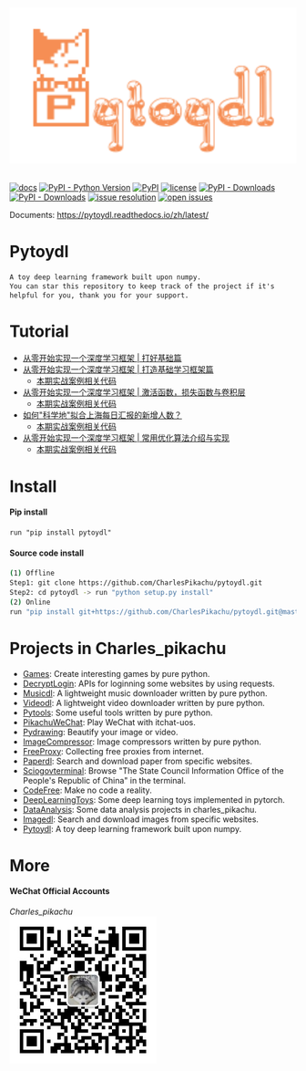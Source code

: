 <div align="center">
  <img src="./docs/logo.png" width="600"/>
</div>
<br />

[![docs](https://img.shields.io/badge/docs-latest-blue)](https://pytoydl.readthedocs.io/zh/latest/)
[![PyPI - Python Version](https://img.shields.io/pypi/pyversions/pytoydl)](https://pypi.org/project/pytoydl/)
[![PyPI](https://img.shields.io/pypi/v/pytoydl)](https://pypi.org/project/pytoydl)
[![license](https://img.shields.io/github/license/CharlesPikachu/pytoydl.svg)](https://github.com/CharlesPikachu/pytoydl/blob/master/LICENSE)
[![PyPI - Downloads](https://pepy.tech/badge/pytoydl)](https://pypi.org/project/pytoydl/)
[![PyPI - Downloads](https://img.shields.io/pypi/dm/pytoydl?style=flat-square)](https://pypi.org/project/pytoydl/)
[![issue resolution](https://isitmaintained.com/badge/resolution/CharlesPikachu/pytoydl.svg)](https://github.com/CharlesPikachu/pytoydl/issues)
[![open issues](https://isitmaintained.com/badge/open/CharlesPikachu/pytoydl.svg)](https://github.com/CharlesPikachu/pytoydl/issues)

Documents: https://pytoydl.readthedocs.io/zh/latest/


# Pytoydl
```
A toy deep learning framework built upon numpy.
You can star this repository to keep track of the project if it's helpful for you, thank you for your support.
```


# Tutorial

- [从零开始实现一个深度学习框架 | 打好基础篇](https://mp.weixin.qq.com/s/ROgnJ1FlpYBvg6aFTTo_Qw)
- [从零开始实现一个深度学习框架 | 打造基础学习框架篇](https://mp.weixin.qq.com/s/7liDeTpMhft1a1P640x7_Q) 
	- [本期实战案例相关代码](./examples/v0.0.1)
- [从零开始实现一个深度学习框架 | 激活函数，损失函数与卷积层](https://mp.weixin.qq.com/s/R0EHL8mZplXrOjIycYzUnQ)
	- [本期实战案例相关代码](./examples/v0.0.2)
- [如何"科学地"拟合上海每日汇报的新增人数？](https://mp.weixin.qq.com/s/C9ecZTOoXpXKun7hvNmD3Q)
	- [本期实战案例相关代码](./examples/coffee)
- [从零开始实现一个深度学习框架 | 常用优化算法介绍与实现](https://mp.weixin.qq.com/s/idz3WKTgreetzQC6CzlSEQ)
	- [本期实战案例相关代码](./examples/v0.0.3)


# Install

#### Pip install
```
run "pip install pytoydl"
```

#### Source code install
```sh
(1) Offline
Step1: git clone https://github.com/CharlesPikachu/pytoydl.git
Step2: cd pytoydl -> run "python setup.py install"
(2) Online
run "pip install git+https://github.com/CharlesPikachu/pytoydl.git@master"
```


# Projects in Charles_pikachu
- [Games](https://github.com/CharlesPikachu/Games): Create interesting games by pure python.
- [DecryptLogin](https://github.com/CharlesPikachu/DecryptLogin): APIs for loginning some websites by using requests.
- [Musicdl](https://github.com/CharlesPikachu/musicdl): A lightweight music downloader written by pure python.
- [Videodl](https://github.com/CharlesPikachu/videodl): A lightweight video downloader written by pure python.
- [Pytools](https://github.com/CharlesPikachu/pytools): Some useful tools written by pure python.
- [PikachuWeChat](https://github.com/CharlesPikachu/pikachuwechat): Play WeChat with itchat-uos.
- [Pydrawing](https://github.com/CharlesPikachu/pydrawing): Beautify your image or video.
- [ImageCompressor](https://github.com/CharlesPikachu/imagecompressor): Image compressors written by pure python.
- [FreeProxy](https://github.com/CharlesPikachu/freeproxy): Collecting free proxies from internet.
- [Paperdl](https://github.com/CharlesPikachu/paperdl): Search and download paper from specific websites.
- [Sciogovterminal](https://github.com/CharlesPikachu/sciogovterminal): Browse "The State Council Information Office of the People's Republic of China" in the terminal.
- [CodeFree](https://github.com/CharlesPikachu/codefree): Make no code a reality.
- [DeepLearningToys](https://github.com/CharlesPikachu/deeplearningtoys): Some deep learning toys implemented in pytorch.
- [DataAnalysis](https://github.com/CharlesPikachu/dataanalysis): Some data analysis projects in charles_pikachu.
- [Imagedl](https://github.com/CharlesPikachu/imagedl): Search and download images from specific websites.
- [Pytoydl](https://github.com/CharlesPikachu/pytoydl): A toy deep learning framework built upon numpy.


# More

#### WeChat Official Accounts

*Charles_pikachu*  
![img](./docs/pikachu.jpg)